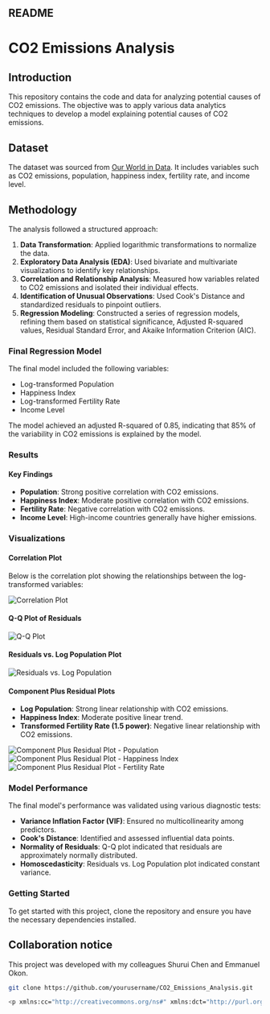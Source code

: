 ## README

# CO2 Emissions Analysis

## Introduction
This repository contains the code and data for analyzing potential causes of CO2 emissions. The objective was to apply various data analytics techniques to develop a model explaining potential causes of CO2 emissions.

## Dataset
The dataset was sourced from [Our World in Data](https://ourworldindata.org/). It includes variables such as CO2 emissions, population, happiness index, fertility rate, and income level.

## Methodology
The analysis followed a structured approach:

1. **Data Transformation**: Applied logarithmic transformations to normalize the data.
2. **Exploratory Data Analysis (EDA)**: Used bivariate and multivariate visualizations to identify key relationships.
3. **Correlation and Relationship Analysis**: Measured how variables related to CO2 emissions and isolated their individual effects.
4. **Identification of Unusual Observations**: Used Cook's Distance and standardized residuals to pinpoint outliers.
5. **Regression Modeling**: Constructed a series of regression models, refining them based on statistical significance, Adjusted R-squared values, Residual Standard Error, and Akaike Information Criterion (AIC).

### Final Regression Model
The final model included the following variables:
- Log-transformed Population
- Happiness Index
- Log-transformed Fertility Rate
- Income Level

The model achieved an adjusted R-squared of 0.85, indicating that 85% of the variability in CO2 emissions is explained by the model.

### Results
#### Key Findings
- **Population**: Strong positive correlation with CO2 emissions.
- **Happiness Index**: Moderate positive correlation with CO2 emissions.
- **Fertility Rate**: Negative correlation with CO2 emissions.
- **Income Level**: High-income countries generally have higher emissions.

### Visualizations
#### Correlation Plot
Below is the correlation plot showing the relationships between the log-transformed variables:

![Correlation Plot](correlation_plot.png)

#### Q-Q Plot of Residuals
![Q-Q Plot](qq_plot.png)

#### Residuals vs. Log Population Plot
![Residuals vs. Log Population](residuals_vs_log_population.png)

#### Component Plus Residual Plots
- **Log Population**: Strong linear relationship with CO2 emissions.
- **Happiness Index**: Moderate positive linear trend.
- **Transformed Fertility Rate (1.5 power)**: Negative linear relationship with CO2 emissions.

![Component Plus Residual Plot - Population](cp_residual_population.png)
![Component Plus Residual Plot - Happiness Index](cp_residual_happiness.png)
![Component Plus Residual Plot - Fertility Rate](cp_residual_fertility.png)

### Model Performance
The final model's performance was validated using various diagnostic tests:
- **Variance Inflation Factor (VIF)**: Ensured no multicollinearity among predictors.
- **Cook's Distance**: Identified and assessed influential data points.
- **Normality of Residuals**: Q-Q plot indicated that residuals are approximately normally distributed.
- **Homoscedasticity**: Residuals vs. Log Population plot indicated constant variance.

### Getting Started
To get started with this project, clone the repository and ensure you have the necessary dependencies installed.

## Collaboration notice
This project was developed with my colleagues Shurui Chen and Emmanuel Okon. 

```bash
git clone https://github.com/yourusername/CO2_Emissions_Analysis.git

<p xmlns:cc="http://creativecommons.org/ns#" xmlns:dct="http://purl.org/dc/terms/"><span property="dct:title">CO2_emissions</span> by <a rel="cc:attributionURL dct:creator" property="cc:attributionName" href="https://www.linkedin.com/in/tommyayala/">Tommy Ayala</a> is licensed under <a href="https://creativecommons.org/licenses/by/4.0/?ref=chooser-v1" target="_blank" rel="license noopener noreferrer" style="display:inline-block;">Creative Commons Attribution 4.0 International<img style="height:22px!important;margin-left:3px;vertical-align:text-bottom;" src="https://mirrors.creativecommons.org/presskit/icons/cc.svg?ref=chooser-v1" alt=""><img style="height:22px!important;margin-left:3px;vertical-align:text-bottom;" src="https://mirrors.creativecommons.org/presskit/icons/by.svg?ref=chooser-v1" alt=""></a></p>
